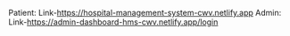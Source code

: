 Patient: Link-https://hospital-management-system-cwv.netlify.app
Admin: Link-https://admin-dashboard-hms-cwv.netlify.app/login
